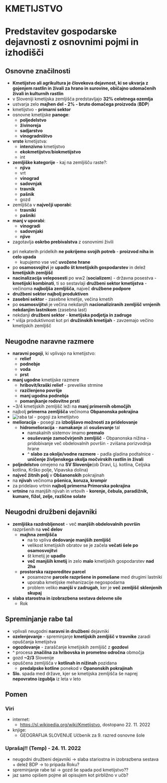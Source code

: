 # KMETIJSTVO 
# Predstavitev gospodarske dejavnosti z osnovnimi pojmi in izhodišči

## Osnovne značilnosti
- **Kmetijstvo ali agrikultura je človekova dejavnost, ki se ukvarja z gojenjem rastlin in živali za hrano in surovine, običajno udomačenih živali in kulturnih rastlin**
- v Sloveniji kmetijska zemljišča predstavljajo **32% celotnega ozemlja**
- ustvarja zelo **majhen del - 2% - bruto domačega proizvoda** (**BDP**)
- kmetijstvo - **primarni sektor**
- osnovne kmetijske **panoge**:
    - **poljedelstvo**
    - **živinoreja**
    - **sadjarstvo**
    - **vinogradništvo**
- **vrste** kmetijstva:
    - **intenzivno** kmetijstvo
    - **ekokmetijstvo**/**biokmetijstvo**
    - int
- **zemljiške kategorije** - kaj na zemljišču raste?:
    - **njiva**
    - vrt
    - **vinograd**
    - **sadovnjak**
    - **travnik**
    - **pašnik**
    - gozd
- zemljišča v **največji uporabi**:
    - **travniki**
    - **pašniki**
- **manj v uporabi**:
    - **vinogradi**
    - **sadovnjaki**
    - **njive**
- zagotavlja **oskrbo prebivalstva** z osnovnimi živili
<!-- - ohranja **poselitev podeželja**, preprečuje razpad **kulturne krajine** -->
- pri nekaterih pridelkih **ne pokrijemo svojih potreb** - **proizvod niha in celo upada**
    - kupujemo vse več **uvožene hrane**
- po **osamosvojitvi** je **​upadlo št kmetijskih gospodarstev** in delež **kmetijskih zemljišč**
- **nacinalizacija veleposesti** po ww2 (**socializem**) - državna posestva - **kmetijski kombinati**, ti so sestavlaji **družbeni sektor kmetijstva** - večinoma **najboljša zemljišča**, največ **družbene podpore**
- **družbeni sektor najbolj produktiven**
- **zasebni sektor** - zasebne kmetije, večina kmetih 
- po **osamosvijitvi** je večina nekdanjih **nacionaliziranih zemljišč vrnjenih nekdanjim lastnikom** (zasebna last)
- nekdanji **družbeni sektor** - **kmetijska podjetja in zadruge**
- ^ višja produktivnost kot pri **družinskih kmetijah** - zavzemajo večino kmetijskih zemljišč

## Neugodne naravne razmere
- **naravni pogoji**, ki vplivajo na kmetijstvo:
    - **relief**
    - **podnebje**
    - **voda**
    - **prst**
- **manj ugodne** kmetijske razmere
    - **hribovit/kraški relief** - prevelike strmine
    - **razčlenjeno površje**
    - **manj ugodna podnebja**
    - **pomanjkanje rodovitne prsti**
- ~3/4 kmetijskih zemljišč leži na **manj primernih območjih**
- najbolj **primerna zemljišča** večinoma **Obpanonska pokrajina**
- ![raba tal - pogoji za kmetijstvo](https://eucbeniki.sio.si/geo9/2627/Raba_tal.png)
- **melioracija** - posegi za **izboljšavo možnosti za pridelovanje**
    - **hidromelioracija** - **namakanje** ali **osuševanje** tal
        - namakalnih sistemov imamo **premalo**
        - **osuševanje zamočvirjenih zemljišč** - Obpanonska nižina - pridobivanje več obdelovalnih površin - zvišana porizvodnja hrane
        - ^ **slabo za okolje/vodne razmere** - padla gladina podtalnice - **uničenje življenskega okolja močvirskih rastlin in živali**
- **poljedelstvo** omejeno na **SV Slovenije**(ob Dravi, Lj. kotlina, Celjska kotlina, Krško polje, Vipavska dolina)
- **največ žitnih polj** v **Obšanonskih** pokrajinah
- na **njivah** večinoma **pšenica, koruza, krompir**
- za pridelavo vrtnin **najbolj primerna Primorska pokrajina**
- **vrtnine** na manjših njivah in vrtovih - **korenje, čebula, paradižnik, kumare, fižol, zelje, različne solate**

## Neugodni družbeni dejavniki
- **zemljiška razdrobljenost** - več **manjših obdelovalnih površin** razpršenih na **več delov**
    - **majhna zemljišča**
        - na to vpliva **dedovanje manjših zemljišč**
        - velikost kmetijskih obratov se je začela **večati šele po osamosvojitvi**
        - št kmetij je **upadlo**
        - **več manjših kmetij** in zelo **malo** kmetijskih gospodarstev **nad 2ha**
    - **prostorska razporeditev parcel**
        - posamezne **parcele razpršene in pomešane** med drugimi lastniki
        - uporaba kmetijske mehanizacije negospodarna
        - problem veliko **manjši v zadrugah**, ker je **več zemljišč sklenjenih skupaj**
- **slaba starostna in izobrazbena sestava delovne sile**
    - Rok

## Spreminjanje rabe tal
- vplivali neugodni **naravni in družbeni** dejavniki
- **ozelenjevanje** - spreminjanje **kmetijskih zemljišč v travnike** zaradi opuščanja kmetijstva
- **ogozdovanje** - zaraščanje kmetijskih zemljišč z **gozdovi**
- ^ procesa **značilna za hribovska in prometno odročna** območja
- gozd **~2/3** Slovenije
- opuščena zemljišča v **kotlinah in nižinah** pozidana
    - **predalpske kotline** ponekod v **Opanonskih pokrajinah**
- **Slo.** spada med države, kjer se kmetijska zemljišča še naprej **nepovratno izgublja** iz leta v leto

## Pomen


### Viri
- internet:
    - https://sl.wikipedia.org/wiki/Kmetijstvo, dostopano 22. 11. 2022
- knjige:
    - GEOGRAFIJA SLOVENIJE Učbenik za 9. razred osnovne šole

### Uprašaj!! (Temp) - 24. 11. 2022
- neugodni družbeni dejavniki -> slaba stariostna in izobrazbena sestava + delež BDP -> to pripada Roku?
- spreminjanje rabe tal -> gozd še spada pod kmetijstvo??
- jaz samo opišem pojme ali opisujem kot pirbližno v učb?